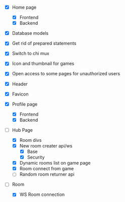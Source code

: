 - [X] Home page
    - [X] Frontend
    - [X] Backend

- [X] Database models
- [X] Get rid of prepared statements
- [X] Switch to chi mux
- [X] Icon and thumbnail for games
- [X] Open access to some pages for unauthorized users
- [X] Header
- [X] Favicon

- [X] Profile page
    - [X] Frontend
    - [X] Backend

- [ ] Hub Page
    - [X] Room divs 
    - [X] New room creater api/ws
        - [X] Base
        - [X] Security
    - [X] Dynamic rooms list on game page
    - [X] Room connect from game
    - [ ] Random room returner api

- [ ] Room
    - [X] WS Room connection